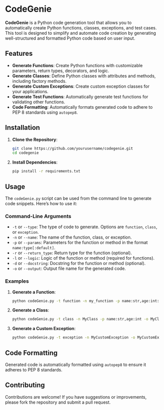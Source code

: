 # CodeGenie

**CodeGenie** is a Python code generation tool that allows you to automatically create Python functions, classes, exceptions, and test cases. This tool is designed to simplify and automate code creation by generating well-structured and formatted Python code based on user input.

## Features

- **Generate Functions**: Create Python functions with customizable parameters, return types, decorators, and logic.
- **Generate Classes**: Define Python classes with attributes and methods, including factory methods.
- **Generate Custom Exceptions**: Create custom exception classes for your applications.
- **Generate Test Functions**: Automatically generate test functions for validating other functions.
- **Code Formatting**: Automatically formats generated code to adhere to PEP 8 standards using `autopep8`.

## Installation

1. **Clone the Repository**:
    ```bash
    git clone https://github.com/yourusername/codegenie.git
    cd codegenie
    ```

2. **Install Dependencies**:
    ```bash
    pip install -r requirements.txt
    ```

## Usage

The `codeGenie.py` script can be used from the command line to generate code snippets. Here’s how to use it:

### Command-Line Arguments

- `-t` or `--type`: The type of code to generate. Options are `function`, `class`, or `exception`.
- `-n` or `--name`: The name of the function, class, or exception.
- `-p` or `--params`: Parameters for the function or method in the format `name:type[:default]`.
- `-r` or `--return_type`: Return type for the function (optional).
- `-l` or `--logic`: Logic of the function or method (required for functions).
- `-d` or `--docstring`: Docstring for the function or method (optional).
- `-o` or `--output`: Output file name for the generated code.

### Examples

1. **Generate a Function**:
    ```bash
    python codeGenie.py -t function -n my_function -p name:str,age:int:25 -r str -l "return f'Name: {name}, Age: {age}'" -d "Returns a formatted string with name and age" -o my_function.py
    ```

2. **Generate a Class**:
    ```bash
    python codeGenie.py -t class -n MyClass -p name:str,age:int -o MyClass.py
    ```

3. **Generate a Custom Exception**:
    ```bash
    python codeGenie.py -t exception -n MyCustomException -o MyCustomException.py
    ```

## Code Formatting

Generated code is automatically formatted using `autopep8` to ensure it adheres to PEP 8 standards.

## Contributing

Contributions are welcome! If you have suggestions or improvements, please fork the repository and submit a pull request.
